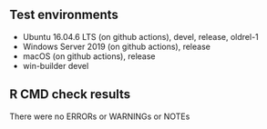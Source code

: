 ## Test environments
* Ubuntu 16.04.6 LTS (on github actions), devel, release, oldrel-1
* Windows Server 2019 (on github actions), release
* macOS (on github actions), release
* win-builder devel


## R CMD check results
There were no ERRORs or WARNINGs or NOTEs

